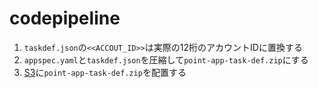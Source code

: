 # codepipeline

1. `taskdef.json`の`<<ACCOUT_ID>>`は実際の12桁のアカウントIDに置換する
2. `appspec.yaml`と`taskdef.json`を圧縮して`point-app-task-def.zip`にする
3. [S3](https://s3.console.aws.amazon.com/s3/buckets/point-app-codepipeline?region=ap-northeast-1&tab=objects)に`point-app-task-def.zip`を配置する
